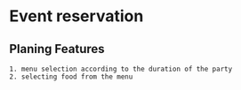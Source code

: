 # Event reservation

## Planing Features
	1. menu selection according to the duration of the party
	2. selecting food from the menu
